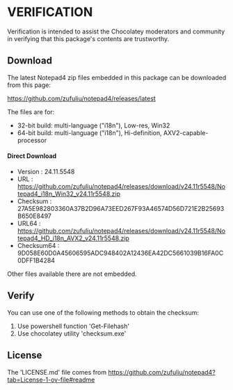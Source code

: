 # VERIFICATION
Verification is intended to assist the Chocolatey moderators and community in verifying that this package's contents are trustworthy.

## Download
The latest Notepad4 zip files embedded in this package can be downloaded from this page:

https://github.com/zufuliu/notepad4/releases/latest

The files are for:

- 32-bit build:  multi-language ("i18n"), Low-res, Win32
- 64-bit build:  multi-language ("i18n"), Hi-definition, AXV2-capable-processor

#### Direct Download
- Version    : 24.11.5548
- URL        : https://github.com/zufuliu/notepad4/releases/download/v24.11r5548/Notepad4_i18n_Win32_v24.11r5548.zip
- Checksum   : 27A5E982803360A37B2D96A73EED267F93A46574D56D721E2B25693B650E8497
- URL64      : https://github.com/zufuliu/notepad4/releases/download/v24.11r5548/Notepad4_HD_i18n_AVX2_v24.11r5548.zip
- Checksum64 : 9D058E60D0A45606595ADC948402A12436EA42DC5661039B16FA0C0DFF1B4284

Other files available there are not embedded.


## Verify
You can use one of the following methods to obtain the checksum:
1. Use powershell function 'Get-Filehash'
2. Use chocolatey utility 'checksum.exe'


## License
The 'LICENSE.md' file comes from https://github.com/zufuliu/notepad4?tab=License-1-ov-file#readme
